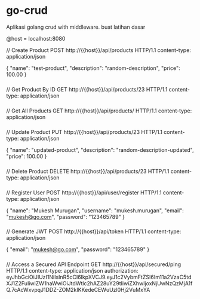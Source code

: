 # go-crud
Aplikasi golang crud with middleware. buat latihan dasar

@host = localhost:8080

// Create Product
POST http://{{host}}/api/products HTTP/1.1
content-type: application/json
    
{
    "name": "test-product",
    "description": "random-description",
    "price": 100.00
}

###

// Get Product By ID
GET http://{{host}}/api/products/23 HTTP/1.1
content-type: application/json

###

// Get All Products
GET http://{{host}}/api/products/ HTTP/1.1
content-type: application/json

###

// Update Product
PUT http://{{host}}/api/products/23 HTTP/1.1
content-type: application/json

{
    "name": "updated-product",
    "description": "random-description-updated",
    "price": 100.00
}

###

// Delete Product
DELETE http://{{host}}/api/products/23 HTTP/1.1
content-type: application/json

###
// Register User
POST http://{{host}}/api/user/register HTTP/1.1
content-type: application/json
    
{
    "name": "Mukesh Murugan",
    "username": "mukesh.murugan",
    "email": "mukesh@go.com",
    "password": "123465789"
}
###

// Generate JWT
POST http://{{host}}/api/token HTTP/1.1
content-type: application/json
    
{
    "email": "mukesh@go.com",
    "password": "123465789"
}
###


// Access a Secured API Endpoint
GET http://{{host}}/api/secured/ping HTTP/1.1
content-type: application/json
authorization: eyJhbGciOiJIUzI1NiIsInR5cCI6IkpXVCJ9.eyJ1c2VybmFtZSI6Im11a2VzaC5tdXJ1Z2FuIiwiZW1haWwiOiJtdWtlc2hAZ28uY29tIiwiZXhwIjoxNjUwNzQzMjA1fQ.7cAcWxvpqJ1DDZ-ZOM2kIKKedeCEWuUzl0Hj2VuMxYA
###
    
